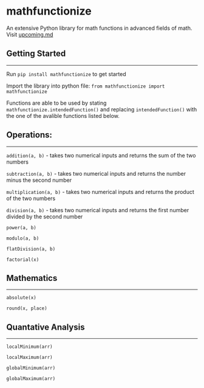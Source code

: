 # mathfunctionize
An extensive Python library for math functions in advanced fields of math. Visit [upcoming.md](upcoming.md)

## Getting Started
---
Run ```pip install mathfunctionize``` to get started

Import the library into python file: ```from mathfunctionize import mathfunctionize```

Functions are able to be used by stating ```mathfunctionize.intendedFunction()``` and replacing ```intendedFunction()``` with the one of the avalible functions listed below.

## Operations:
---
```addition(a, b)``` - takes two numerical inputs and returns the sum of the two numbers

```subtraction(a, b)``` - takes two numerical inputs and returns the number minus the second number

```multiplication(a, b)``` - takes two numerical inputs and returns the product of the two numbers

```division(a, b)``` - takes two numerical inputs and returns the first number divided by the second number

```power(a, b)```

```modulo(a, b)```

```flatDivision(a, b)```

```factorial(x)```

## Mathematics
---
```absolute(x)```

```round(x, place)```

## Quantative Analysis
---
```localMinimum(arr)```

```localMaximum(arr)```

```globalMinimum(arr)```

```globalMaximum(arr)```


